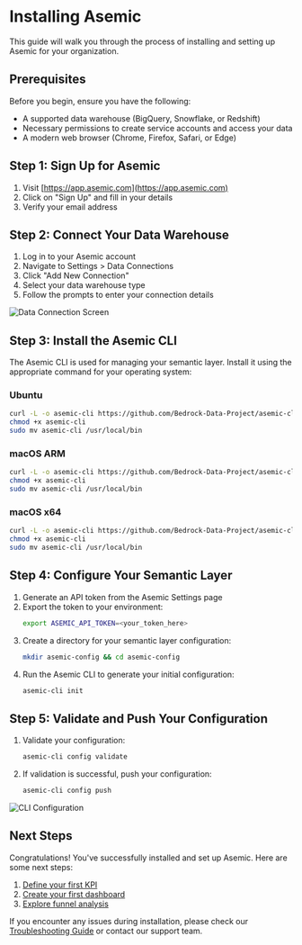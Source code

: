 # Installing Asemic

This guide will walk you through the process of installing and setting up Asemic for your organization.

## Prerequisites

Before you begin, ensure you have the following:

- A supported data warehouse (BigQuery, Snowflake, or Redshift)
- Necessary permissions to create service accounts and access your data
- A modern web browser (Chrome, Firefox, Safari, or Edge)

## Step 1: Sign Up for Asemic

1. Visit [https://app.asemic.com](https://app.asemic.com)
2. Click on "Sign Up" and fill in your details
3. Verify your email address

## Step 2: Connect Your Data Warehouse

1. Log in to your Asemic account
2. Navigate to Settings > Data Connections
3. Click "Add New Connection"
4. Select your data warehouse type
5. Follow the prompts to enter your connection details

![Data Connection Screen](../assets/data-connection.png)

## Step 3: Install the Asemic CLI

The Asemic CLI is used for managing your semantic layer. Install it using the appropriate command for your operating system:

### Ubuntu

```bash
curl -L -o asemic-cli https://github.com/Bedrock-Data-Project/asemic-cli/releases/latest/download/asemic-cli-ubuntu
chmod +x asemic-cli
sudo mv asemic-cli /usr/local/bin
```

### macOS ARM

```bash
curl -L -o asemic-cli https://github.com/Bedrock-Data-Project/asemic-cli/releases/latest/download/asemic-cli-macos-arm
chmod +x asemic-cli
sudo mv asemic-cli /usr/local/bin
```

### macOS x64

```bash
curl -L -o asemic-cli https://github.com/Bedrock-Data-Project/asemic-cli/releases/latest/download/asemic-cli-macos-x64
chmod +x asemic-cli
sudo mv asemic-cli /usr/local/bin
```

## Step 4: Configure Your Semantic Layer

1. Generate an API token from the Asemic Settings page
2. Export the token to your environment:
   ```bash
   export ASEMIC_API_TOKEN=<your_token_here>
   ```
3. Create a directory for your semantic layer configuration:
   ```bash
   mkdir asemic-config && cd asemic-config
   ```
4. Run the Asemic CLI to generate your initial configuration:
   ```bash
   asemic-cli init
   ```

## Step 5: Validate and Push Your Configuration

1. Validate your configuration:
   ```bash
   asemic-cli config validate
   ```
2. If validation is successful, push your configuration:
   ```bash
   asemic-cli config push
   ```

![CLI Configuration](../assets/cli-config.png)

## Next Steps

Congratulations! You've successfully installed and set up Asemic. Here are some next steps:

1. [Define your first KPI](../analytics-features/custom-metrics.md)
2. [Create your first dashboard](../visualization/dashboard-creation.md)
3. [Explore funnel analysis](../analytics-features/funnel-analysis.md)

If you encounter any issues during installation, please check our [Troubleshooting Guide](../troubleshooting/common-issues.md) or contact our support team.
